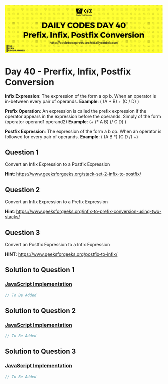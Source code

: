 ![cover](./cover.png)

# Day 40 - Prerfix, Infix, Postfix Conversion

**Infix Expression**: The expression of the form a op b. When an operator is in-between every pair of operands.
**Example**: ( (A * B) + (C / D) )	

**Prefix Operation**: An expression is called the prefix expression if the operator appears in the expression before the operands. Simply of the form (operator operand1 operand2)
**Example**: (+ (* A B) (/ C D) )

**Postfix Expression**: The expression of the form a b op. When an operator is followed for every pair of operands.
**Example**: ( (A B *) (C D /) +)

## Question 1 

Convert an Infix Expression to a Postfix Expression

**Hint**: https://www.geeksforgeeks.org/stack-set-2-infix-to-postfix/

## Question 2

Convert an Infix Expression to a Prefix Expression

**Hint**: https://www.geeksforgeeks.org/infix-to-prefix-conversion-using-two-stacks/

## Question 3

Convert an Postfix Expression to a Infix Expression

**HINT**: https://www.geeksforgeeks.org/postfix-to-infix/

## Solution to Question 1

### [JavaScript Implementation](./JavaScript/inToPost.js)

```js
// To Be Added
```

## Solution to Question 2

### [JavaScript Implementation](./JavaScript/inToPre.js)

```js
// To Be Added
```

## Solution to Question 3

### [JavaScript Implementation](./JavaScript/postToIn.js)

```js
// To Be Added
```
